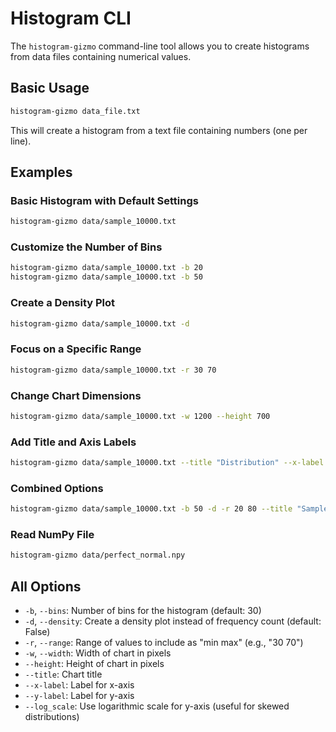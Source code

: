 # Histogram CLI

The `histogram-gizmo` command-line tool allows you to create histograms from data files containing numerical values.

## Basic Usage

```bash
histogram-gizmo data_file.txt
```

This will create a histogram from a text file containing numbers (one per line).

## Examples

### Basic Histogram with Default Settings

```bash
histogram-gizmo data/sample_10000.txt
```

### Customize the Number of Bins

```bash
histogram-gizmo data/sample_10000.txt -b 20
histogram-gizmo data/sample_10000.txt -b 50
```

### Create a Density Plot

```bash
histogram-gizmo data/sample_10000.txt -d
```

### Focus on a Specific Range

```bash
histogram-gizmo data/sample_10000.txt -r 30 70
```

### Change Chart Dimensions

```bash
histogram-gizmo data/sample_10000.txt -w 1200 --height 700
```

### Add Title and Axis Labels

```bash
histogram-gizmo data/sample_10000.txt --title "Distribution" --x-label "Value" --y-label "Frequency"
```

### Combined Options

```bash
histogram-gizmo data/sample_10000.txt -b 50 -d -r 20 80 --title "Sample Data Distribution" -w 1000 --height 600 --x-label "Sample Values" --y-label "Probability Density"
```

### Read NumPy File

```bash
histogram-gizmo data/perfect_normal.npy
```

## All Options

- `-b`, `--bins`: Number of bins for the histogram (default: 30)
- `-d`, `--density`: Create a density plot instead of frequency count (default: False)
- `-r`, `--range`: Range of values to include as "min max" (e.g., "30 70")
- `-w`, `--width`: Width of chart in pixels
- `--height`: Height of chart in pixels
- `--title`: Chart title
- `--x-label`: Label for x-axis
- `--y-label`: Label for y-axis
- `--log_scale`: Use logarithmic scale for y-axis (useful for skewed distributions)
